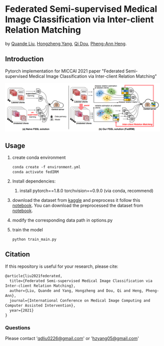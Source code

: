 # Federated Semi-supervised Medical Image Classification via Inter-client Relation Matching
by [Quande Liu](https://github.com/liuquande), [Hongzheng Yang](https://github.com/HongZhengYang), [Qi Dou](http://www.cse.cuhk.edu.hk/~qdou/), [Pheng-Ann Heng](http://www.cse.cuhk.edu.hk/~pheng/).

## Introduction

Pytorch implementation for MICCAI 2021 paper "Federated Semi-supervised Medical Image Classification via Inter-client Relation Matching"

![](figure/miccai2021_fedirm.png)
## Usage
1. create conda environment

       conda create -f environment.yml
       conda activate fedIRM

2. Install dependencies:

   1. install pytorch==1.8.0 torchvision==0.9.0 (via conda, recommend)

3. download the dataset from [kaggle](https://www.kaggle.com/c/rsna-intracranial-hemorrhage-detection) and preprocess it follow this [notebook](https://www.kaggle.com/guiferviz/prepare-dataset-resizing-and-saving-as-png). You can download the preprocessed the dataset from [notebook](https://drive.google.com/drive/folders/1bhe_0KvdxEli7-6ZrQ9ahaDPpSnvF4UW?usp=share_link).

5. modify the corresponding data path in options.py

4. train the model

       python train_main.py
## Citation

If this repository is useful for your research, please cite:

    @article{liu2021federated,
      title={Federated Semi-supervised Medical Image Classification via Inter-client Relation Matching},
      author={Liu, Quande and Yang, Hongzheng and Dou, Qi and Heng, Pheng-Ann},
      journal={International Conference on Medical Image Computing and Computer Assisted Intervention},
      year={2021}
    }

### Questions

Please contact 'qdliu0226@gmail.com' or 'hzyang05@gmail.com'
